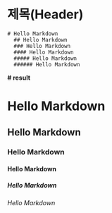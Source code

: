 # 제목(Header)

```
# Hello Markdown
  ## Hello Markdown
  ### Hello Markdown
  #### Hello Markdown
  ##### Hello Markdown
  ###### Hello Markdown
```

__# result__<br>
# Hello Markdown<br>
## Hello Markdown<br>
### Hello Markdown<br>
#### Hello Markdown<br>
##### Hello Markdown<br>
###### Hello Markdown<br>
